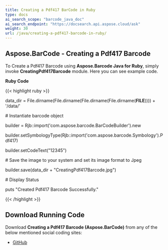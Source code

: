 ```yaml
---
title: Creating a Pdf417 BarCode in Ruby
type: docs
ai_search_scope: "barcode_java_doc"
ai_search_endpoint: "https://docsearch.api.aspose.cloud/ask"
weight: 30
url: /java/creating-a-pdf417-barcode-in-ruby/
---
```


## **Aspose.BarCode - Creating a Pdf417 Barcode**
To Create a Pdf417 Barcode using **Aspose.Barcode Java for Ruby**, simply invoke **CreatingPdf417Barcode** module. Here you can see example code.

**Ruby Code**

{{< highlight ruby >}}

 data_dir = File.dirname(File.dirname(File.dirname(File.dirname(__FILE__)))) + '/data/'



\# Instantiate barcode object

builder = Rjb::import('com.aspose.barcode.BarCodeBuilder').new

builder.setSymbologyType(Rjb::import('com.aspose.barcode.Symbology').Pdf417)

builder.setCodeText("12345")

\# Save the image to your system and set its image format to Jpeg

builder.save(data_dir + "CreatingPdf417Barcode.jpg")

\# Display Status

puts "Created Pdf417 Barcode Successfully."

{{< /highlight >}}
## **Download Running Code**
Download **Creating a Pdf417 Barcode (Aspose.BarCode)** from any of the below mentioned social coding sites:

- [GitHub](https://github.com/aspose-barcode/Aspose.BarCode-for-Java/blob/master/Plugins/Aspose_Barcode_Java_for_Ruby/lib/asposebarcodejava/2DBarcode/creatingpdf417barcode.rb)

